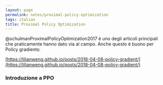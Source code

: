 ```yaml
---
layout: page
permalink: notes/proximal-policy-optimization
tags: italian
title: Proximal Policy Optimization
---
```


@schulmanProximalPolicyOptimization2017 è uno degli articoli principali che praticamente hanno dato via al campo.
Anche questo è buono per Policy gradients: 

[https://lilianweng.github.io/posts/2018-04-08-policy-gradient/](https://lilianweng.github.io/posts/2018-04-08-policy-gradient/)
### Introduzione a PPO